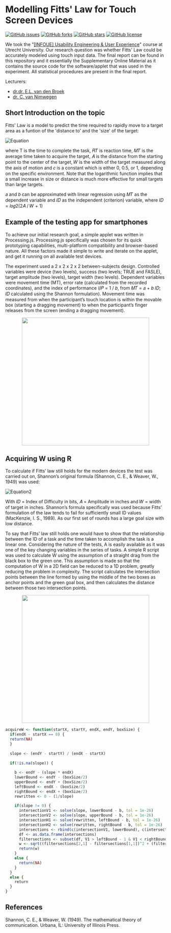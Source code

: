 # Modelling Fitts' Law for Touch Screen Devices
[![GitHub issues](https://img.shields.io/github/issues/Snookik/INFOUE.svg)](https://github.com/Snookik/INFOUE/issues)
[![GitHub forks](https://img.shields.io/github/forks/Snookik/INFOUE.svg)](https://github.com/Snookik/INFOUE/network)
[![GitHub stars](https://img.shields.io/github/stars/Snookik/INFOUE.svg)](https://github.com/Snookik/INFOUE/stargazers)
[![GitHub license](https://img.shields.io/badge/license-MIT-blue.svg)](https://raw.githubusercontent.com/Snookik/INFOUE/master/LICENSE)

We took the "[[INFOUE] Usability Engineering & User Experience](http://www.cs.uu.nl/docs/vakken/ue/)" course at Utrecht University. Our research question was whether Fitts' Law could be accurately modeled using touch input data. The final report can be found in this repository and it essentially the Supplementary Online Material as it contains the source code for the software/applet that was used in the experiment. All statistical procedures are present in the final report. 

Lecturers:
* [dr.dr. E.L. van den Broek](http://www.human-centeredcomputing.com/)
* [dr. C. van Nimwegen](http://www.cs.uu.nl/staff/christof.html)

## Short Introduction on the topic
Fitts' Law is a model to predict the time required to rapidly move to a target area as a funtion of the 'distance to' and the 'size' of the target: 

![Equation](https://i.imgur.com/Wwj4hFE.png)

where T is the time to complete the task, 𝑅𝑇 is reaction time, 𝑀𝑇 is the average time taken to acquire the target, 𝐴 is the distance from the starting point to the center of the target, 𝑊 is the width of the target measured along the axis of motion and 𝑐 is a constant which is either 0, 0.5, or 1, depending on the specific environment. Note that the logarithmic function implies that a small increase in size or distance is much more effective for small targets than large targets.

𝑎 and 𝑏 can be approximated with linear regression using 𝑀𝑇 as the dependent variable and 𝐼𝐷 as the independent (criterion) variable, where 𝐼𝐷 = 𝑙𝑜𝑔2(2𝐴 / 𝑊 + 1)

## Example of the testing app for smartphones

To achieve our initial research goal, a simple applet was written in Processing.js. Processing.js specifically was chosen for its quick prototyping capabilities, multi-platform compatibility and browser-based nature. All these factors made it simple to write and iterate on the applet, and get it running on all available test devices.

The experiment used a 2 x 2 x 2 x 2 between-subjects design. Controlled variables were device (two levels), success (two levels; TRUE and FASLE), target amplitude (two levels), target width (two levels). Dependent variables were movement time (MT), error rate (calculated from the recorded coordinates), and the index of performance (𝐼𝑃 = 1 / 𝑏, from 𝑀𝑇 = 𝑎 + 𝑏 𝐼𝐷; 𝐼𝐷 calculated using the Shannon formulation). Movement time was measured from when the participant’s touch location is within the movable box (starting a dragging movement) to when the participant’s finger releases from the screen (ending a dragging movement).

<p align="center">
<img src="https://i.imgur.com/eadmHOh.png" width="400"/>
</p>


## Acquiring W using R

To calculate if Fitts’ law still holds for the modern devices the test was carried out on, Shannon’s original formula (Shannon, C. E., & Weaver, W., 1949) was used:

![Equation2](https://i.imgur.com/ZDJ0bTa.png)

With 𝐼𝐷 = Index of Difficulty in bits, 𝐴 = Amplitude in inches and 𝑊 = width of target in inches. Shannon’s formula specifically was used because Fitts’ formulation of the law tends to fail for sufficiently small ID values (MacKenzie, I. S., 1989). As our first set of rounds has a large goal size with low distance.

To say that Fitts’ law still holds one would have to show that the relationship between the ID of a task and the time taken to accomplish the task is a linear one. Considering the nature of the tests, A is easily available as it was one of the key changing variables in the series of tasks. A simple R script was used to calculate W using the assumption of a straight drag from the black box to the green one. This assumption is made so that the computation of W in a 2D field can be reduced to a 1D problem, greatly reducing the problem in complexity. The script calculates the intersection points between the line formed by using the middle of the two boxes as anchor points and the green goal box, and then calculates the distance between those two intersection points.

<p align="center">
<img src="https://i.imgur.com/8TATHxs.png" width="400"/>
</p>

``` R
acquireW <- function(startX, startY, endX, endY, boxSize) {
  if(endX - startX == 0) { 
  return(NA) 
  }
  
  slope <- (endY - startY) / (endX - startX)
  
  if(!is.na(slope)) {
  
    b <- endY - (slope * endX)
    lowerBound <- endY - (boxSize/2)
    upperBound <- endY + (boxSize/2)
    leftBound <- endX - (boxSize/2)
    rightBound <- endX + (boxSize/2)
    rewritten <- 0 - (1/slope)
    
    if(slope != 0) {
      intersectionV1 <- solve(slope, lowerBound - b, tol = 1e-26)
      intersectionV2 <- solve(slope, upperBound - b, tol = 1e-26)
      intersectionH1 <- solve(rewritten, leftBound - b, tol = 1e-26)
      intersectionH2 <- solve(rewritten, rightBound - b, tol = 1e-26)
      intersections <- rbind(c(intersectionV1, lowerBound), c(intersectionV2, upperBound), c(intersectionH1, leftBound), c(intersectionH2,rightBound))
      df <- as.data.frame(intersections)
      filtersections <- subset(df, V1 > leftBound - 1 & V1 < rightBound + 1 & V2 < upperBound + 1 & V2 > lowerBound - 1)
      w <- sqrt((filtersections[2,1] - filtersections[1,1])^2 + (filtersections[2,2] – filtersections[1,2])^2)
      return(w)
    }  
    else {
      return(NA)
    }
  } 
  else {
    return
  }
}
```

## References

Shannon, C. E., & Weaver, W. (1949). The mathematical theory of communication. Urbana, IL: University of Illinois Press.
